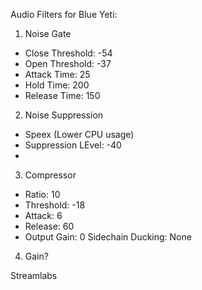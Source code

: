 Audio Filters for Blue Yeti:

1. Noise Gate
  - Close Threshold: -54
  - Open Threshold: -37
  - Attack Time: 25
  - Hold Time: 200
  - Release Time: 150
2. Noise Suppression
  - Speex (Lower CPU usage)
  - Suppression LEvel: -40
  -
3. Compressor
  - Ratio: 10
  - Threshold: -18
  - Attack: 6
  - Release: 60
  - Output Gain: 0
  Sidechain Ducking: None
4. Gain?

Streamlabs
